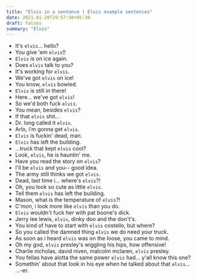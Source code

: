 ```yaml
---
title: "Elvis in a sentence | Elvis example sentences"
date: 2021-01-20T19:57:50+05:30
draft: falses
summary: "Elvis"
---
```

- It's `elvis`... hello?
- You give 'em `elvis`!!
- `Elvis` is on ice again.
- Does `elvis` talk to you?
- It's working for `elvis`.
- We've got `elvis` on ice!
- You know, `elvis` bowled.
- `Elvis` is still in there!
- Here... we've got `elvis`!
- So we'd both fuck `elvis`.
- You mean, besides `elvis`?
- If that `elvis` shit...
- Dr. long called it `elvis`.
- Arlo, i'm gonna get `elvis`.
- `Elvis` is fuckin' dead, man.
- `Elvis` has left the building.
- ...truck that kept `elvis` cool?
- Look, `elvis`, he is hauntin' me.
- Have you read the story on `elvis`?
- I'll be `elvis` and you-- good idea.
- The army still thinks we got `elvis`.
- Dead, last time i... where's `elvis`?!
- Oh, you look so cute as little `elvis`.
- Tell them `elvis` has left the building.
- Mason, what is the temperature of `elvis`?!
- C'mon, i look more like `elvis` than you do.
- `Elvis` wouldn't fuck her with pat boone's dick.
- Jerry lee lewis, `elvis`, dinky doo and the don't's.
- You kind of have to start with `elvis` costello, but where?
- So you called the damned thing `elvis` we do need your truck.
- As soon as i heard `elvis` was on the loose, you came to mind.
- Oh my god, `elvis` presley's wiggling his hips, how offensive!
- Charlie nicholas, david niven, malcolm mclaren, `elvis` presley.
- You fellas have alotta the same power `elvis` had... y'all know this one?
- Somethin' about that look in his eye when he talked about that `elvis`... ...-er.
                 
